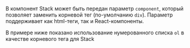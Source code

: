 В компонент Stack может быть передан параметр `component`, который позволяет заменить корневой тег (по-умолчанию `div`).
Параметр поддерживает как html-теги, так и React-компоненты.

В примере ниже показано использование
нумерованного списка `ol` в качестве корневого тега для Stack
